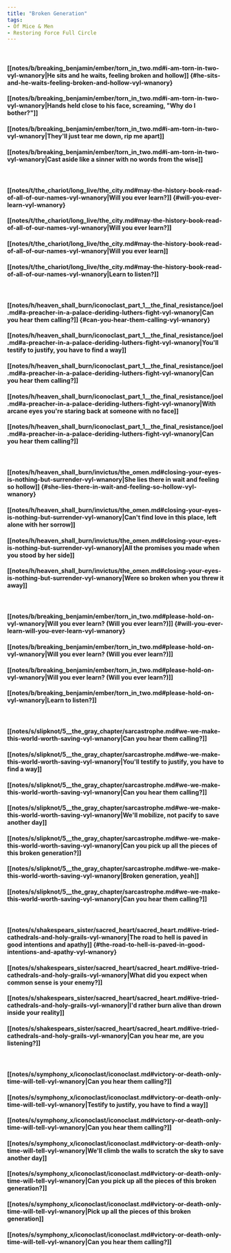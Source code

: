 ```yaml
---
title: "Broken Generation"
tags:
- Of Mice & Men
- Restoring Force Full Circle
---
```

&nbsp;
#### [[notes/b/breaking_benjamin/ember/torn_in_two.md#i-am-torn-in-two-vyl-wnanory|He sits and he waits, feeling broken and hollow]] {#he-sits-and-he-waits-feeling-broken-and-hollow-vyl-wnanory}
#### [[notes/b/breaking_benjamin/ember/torn_in_two.md#i-am-torn-in-two-vyl-wnanory|Hands held close to his face, screaming, "Why do I bother?"]]
#### [[notes/b/breaking_benjamin/ember/torn_in_two.md#i-am-torn-in-two-vyl-wnanory|They'll just tear me down, rip me apart]]
#### [[notes/b/breaking_benjamin/ember/torn_in_two.md#i-am-torn-in-two-vyl-wnanory|Cast aside like a sinner with no words from the wise]]
&nbsp;
#### [[notes/t/the_chariot/long_live/the_city.md#may-the-history-book-read-of-all-of-our-names-vyl-wnanory|Will you ever learn?]] {#will-you-ever-learn-vyl-wnanory}
#### [[notes/t/the_chariot/long_live/the_city.md#may-the-history-book-read-of-all-of-our-names-vyl-wnanory|Will you ever learn?]]
#### [[notes/t/the_chariot/long_live/the_city.md#may-the-history-book-read-of-all-of-our-names-vyl-wnanory|Will you ever learn]]
#### [[notes/t/the_chariot/long_live/the_city.md#may-the-history-book-read-of-all-of-our-names-vyl-wnanory|Learn to listen?]]
&nbsp;
#### [[notes/h/heaven_shall_burn/iconoclast_part_1__the_final_resistance/joel.md#a-preacher-in-a-palace-deriding-luthers-fight-vyl-wnanory|Can you hear them calling?]] {#can-you-hear-them-calling-vyl-wnanory}
#### [[notes/h/heaven_shall_burn/iconoclast_part_1__the_final_resistance/joel.md#a-preacher-in-a-palace-deriding-luthers-fight-vyl-wnanory|You'll testify to justify, you have to find a way]]
#### [[notes/h/heaven_shall_burn/iconoclast_part_1__the_final_resistance/joel.md#a-preacher-in-a-palace-deriding-luthers-fight-vyl-wnanory|Can you hear them calling?]]
#### [[notes/h/heaven_shall_burn/iconoclast_part_1__the_final_resistance/joel.md#a-preacher-in-a-palace-deriding-luthers-fight-vyl-wnanory|With arcane eyes you're staring back at someone with no face]]
#### [[notes/h/heaven_shall_burn/iconoclast_part_1__the_final_resistance/joel.md#a-preacher-in-a-palace-deriding-luthers-fight-vyl-wnanory|Can you hear them calling?]]
&nbsp;
#### [[notes/h/heaven_shall_burn/invictus/the_omen.md#closing-your-eyes-is-nothing-but-surrender-vyl-wnanory|She lies there in wait and feeling so hollow]] {#she-lies-there-in-wait-and-feeling-so-hollow-vyl-wnanory}
#### [[notes/h/heaven_shall_burn/invictus/the_omen.md#closing-your-eyes-is-nothing-but-surrender-vyl-wnanory|Can't find love in this place, left alone with her sorrow]]
#### [[notes/h/heaven_shall_burn/invictus/the_omen.md#closing-your-eyes-is-nothing-but-surrender-vyl-wnanory|All the promises you made when you stood by her side]]
#### [[notes/h/heaven_shall_burn/invictus/the_omen.md#closing-your-eyes-is-nothing-but-surrender-vyl-wnanory|Were so broken when you threw it away]]
&nbsp;
#### [[notes/b/breaking_benjamin/ember/torn_in_two.md#please-hold-on-vyl-wnanory|Will you ever learn? (Will you ever learn?)]] {#will-you-ever-learn-will-you-ever-learn-vyl-wnanory}
#### [[notes/b/breaking_benjamin/ember/torn_in_two.md#please-hold-on-vyl-wnanory|Will you ever learn? (Will you ever learn?)]]
#### [[notes/b/breaking_benjamin/ember/torn_in_two.md#please-hold-on-vyl-wnanory|Will you ever learn? (Will you ever learn?)]]
#### [[notes/b/breaking_benjamin/ember/torn_in_two.md#please-hold-on-vyl-wnanory|Learn to listen?]]
&nbsp;
#### [[notes/s/slipknot/5__the_gray_chapter/sarcastrophe.md#we-we-make-this-world-worth-saving-vyl-wnanory|Can you hear them calling?]]
#### [[notes/s/slipknot/5__the_gray_chapter/sarcastrophe.md#we-we-make-this-world-worth-saving-vyl-wnanory|You'll testify to justify, you have to find a way]]
#### [[notes/s/slipknot/5__the_gray_chapter/sarcastrophe.md#we-we-make-this-world-worth-saving-vyl-wnanory|Can you hear them calling?]]
#### [[notes/s/slipknot/5__the_gray_chapter/sarcastrophe.md#we-we-make-this-world-worth-saving-vyl-wnanory|We'll mobilize, not pacify to save another day]]
#### [[notes/s/slipknot/5__the_gray_chapter/sarcastrophe.md#we-we-make-this-world-worth-saving-vyl-wnanory|Can you pick up all the pieces of this broken generation?]]
#### [[notes/s/slipknot/5__the_gray_chapter/sarcastrophe.md#we-we-make-this-world-worth-saving-vyl-wnanory|Broken generation, yeah]]
#### [[notes/s/slipknot/5__the_gray_chapter/sarcastrophe.md#we-we-make-this-world-worth-saving-vyl-wnanory|Can you hear them calling?]]
&nbsp;
#### [[notes/s/shakespears_sister/sacred_heart/sacred_heart.md#ive-tried-cathedrals-and-holy-grails-vyl-wnanory|The road to hell is paved in good intentions and apathy]] {#the-road-to-hell-is-paved-in-good-intentions-and-apathy-vyl-wnanory}
#### [[notes/s/shakespears_sister/sacred_heart/sacred_heart.md#ive-tried-cathedrals-and-holy-grails-vyl-wnanory|What did you expect when common sense is your enemy?]]
#### [[notes/s/shakespears_sister/sacred_heart/sacred_heart.md#ive-tried-cathedrals-and-holy-grails-vyl-wnanory|I'd rather burn alive than drown inside your reality]]
#### [[notes/s/shakespears_sister/sacred_heart/sacred_heart.md#ive-tried-cathedrals-and-holy-grails-vyl-wnanory|Can you hear me, are you listening?]]
&nbsp;
#### [[notes/s/symphony_x/iconoclast/iconoclast.md#victory-or-death-only-time-will-tell-vyl-wnanory|Can you hear them calling?]]
#### [[notes/s/symphony_x/iconoclast/iconoclast.md#victory-or-death-only-time-will-tell-vyl-wnanory|Testify to justify, you have to find a way]]
#### [[notes/s/symphony_x/iconoclast/iconoclast.md#victory-or-death-only-time-will-tell-vyl-wnanory|Can you hear them calling?]]
#### [[notes/s/symphony_x/iconoclast/iconoclast.md#victory-or-death-only-time-will-tell-vyl-wnanory|We'll climb the walls to scratch the sky to save another day]]
#### [[notes/s/symphony_x/iconoclast/iconoclast.md#victory-or-death-only-time-will-tell-vyl-wnanory|Can you pick up all the pieces of this broken generation?]]
#### [[notes/s/symphony_x/iconoclast/iconoclast.md#victory-or-death-only-time-will-tell-vyl-wnanory|Pick up all the pieces of this broken generation]]
#### [[notes/s/symphony_x/iconoclast/iconoclast.md#victory-or-death-only-time-will-tell-vyl-wnanory|Can you hear them calling?]]
